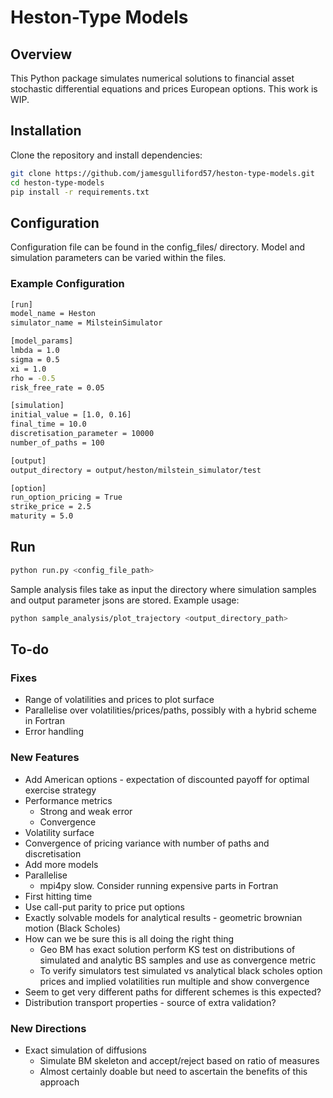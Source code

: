 # Heston-Type Models

## Overview
This Python package simulates numerical solutions to financial asset stochastic differential equations and prices European options. This work is WIP.

## Installation
Clone the repository and install dependencies:
```bash
git clone https://github.com/jamesgulliford57/heston-type-models.git
cd heston-type-models
pip install -r requirements.txt
```

## Configuration
Configuration file can be found in the config_files/ directory. Model and
simulation parameters can be varied within the files.
### Example Configuration
```bash
[run]
model_name = Heston
simulator_name = MilsteinSimulator

[model_params]
lmbda = 1.0
sigma = 0.5
xi = 1.0
rho = -0.5
risk_free_rate = 0.05

[simulation]
initial_value = [1.0, 0.16]
final_time = 10.0
discretisation_parameter = 10000
number_of_paths = 100

[output]
output_directory = output/heston/milstein_simulator/test

[option]
run_option_pricing = True
strike_price = 2.5
maturity = 5.0
```
## Run
```bash
python run.py <config_file_path>
```
Sample analysis files take as input the directory where simulation samples and output parameter jsons are stored. Example usage:
```bash
python sample_analysis/plot_trajectory <output_directory_path>
```

## To-do
### Fixes
- Range of volatilities and prices to plot surface
- Parallelise over volatilities/prices/paths, possibly with a hybrid scheme in Fortran
- Error handling

### New Features
- Add American options - expectation of discounted payoff for optimal exercise strategy
- Performance metrics
   - Strong and weak error
   - Convergence
- Volatility surface
- Convergence of pricing variance with number of paths and discretisation
- Add more models
- Parallelise
   - mpi4py slow. Consider running expensive parts in Fortran
- First hitting time
- Use call-put parity to price put options
- Exactly solvable models for analytical results - geometric brownian motion (Black Scholes)
- How can we be sure this is all doing the right thing
   - Geo BM has exact solution perform KS test on distributions of simulated and analytic BS samples and use as convergence metric
   - To verify simulators test simulated vs analytical black scholes option prices and implied volatilities run multiple and show convergence
- Seem to get very different paths for different schemes is this expected?
- Distribution transport properties - source of extra validation?

### New Directions
- Exact simulation of diffusions
   - Simulate BM skeleton and accept/reject based on ratio of measures
   - Almost certainly doable but need to ascertain the benefits of this approach
